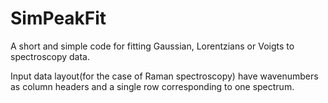 # SimPeakFit

A short and simple code for fitting Gaussian, Lorentzians or Voigts to spectroscopy data. 

Input data layout(for the case of Raman spectroscopy) have wavenumbers as column headers and a single row corresponding to one spectrum.
